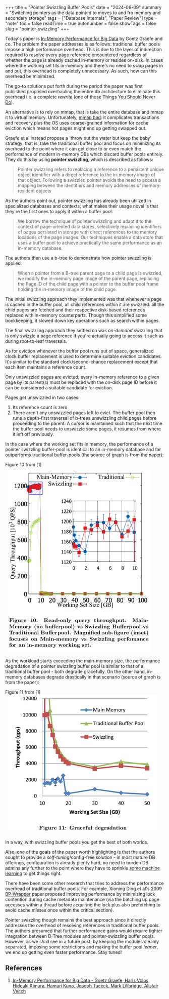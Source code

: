 +++
title = "Pointer Swizzling Buffer Pools"
date = "2024-06-09"
summary = "Switching pointers as the data pointed to moves to and fro memory and secondary storage"
tags = ["Database Internals", "Paper Review"]
type = "note"
toc = false
readTime = true
autonumber = false
showTags = false
slug = "pointer-swizzling"
+++

Today's paper is
[In-Memory Performance for Big Data](https://www.vldb.org/pvldb/vol8/p37-graefe.pdf)
by Goetz Graefe and co. The problem the paper addresses is as follows:
traditional buffer pools impose a high performance overhead. This is due to the
layer of indirection required to resolve every page reference encountered
regardless of whether the page is already cached in-memory or resides on-disk.
In cases where the working set fits in-memory and there's no need to swap pages
in and out, this overhead is completely unnecessary. As such, how can this
overhead be minimized.

The go-to solutions put forth during the period the paper was first published
proposed overhauling the entire db architecture to eliminate this overhead i.e.
a complete _rewrite_ (one of those
[Things You Should Never Do](https://www.joelonsoftware.com/2000/04/06/things-you-should-never-do-part-i/)).

An alternative is to rely on mmap, that is take the entire database and mmap it
to virtual memory. Unfortunately,
[mmap bad](https://db.cs.cmu.edu/mmap-cidr2022/): it complicates transactions
and recovery plus the OS uses coarse-grained information for cache eviction
which means hot pages might end up getting swapped out.

Graefe et al instead propose a 'throw out the water but keep the baby' strategy:
that is, take the traditional buffer pool and focus on minimizing its overhead
to the point where it can get close to or even match the performance of modern
in-memory DBs which discard buffer pools entirely. They do this by using
**pointer swizzling**, which is described as follows:

> Pointer swizzling refers to replacing a reference to a persistent unique
> object identifier with a direct reference to the in-memory image of that
> object. Following a swizzled pointer avoids the need to access a mapping
> between the identifiers and memory addresses of memory-resident objects

As the authors point out, pointer swizzling has already been utilized in
specialized databases and contexts; what makes their usage novel is that they're
the first ones to apply it within a buffer pool:

> We borrow the technique of pointer swizzling and adapt it to the context of
> page-oriented data stores, selectively replacing identifiers of pages
> persisted in storage with direct references to the memory locations of the
> page images. Our techniques enable a data store that uses a buffer pool to
> achieve practically the same performance as an in-memory database.

The authors then use a b-tree to demonstrate how pointer swizzling is applied:

> When a pointer from a B-tree parent page to a child page is swizzled, we
> modify the in-memory page image of the parent page, replacing the Page ID of
> the child page with a pointer to the buffer pool frame holding the in-memory
> image of the child page.

The initial swizzling approach they implemented was that whenever a page is
cached in the buffer pool, all child references within it are swizzled: all the
child pages are fetched and their respective disk-based references replaced with
in-memory counterparts. Though this simplified some bookkeeping, it slowed down
key operations such as search within pages.

The final swizzling approach they settled on was _on-demand_ swizzling that is
only swizzle a page reference if you're actually going to access it such as
during root-to-leaf traversals.

As for eviction whenever the buffer pool runs out of space, generalized clock
buffer replacement is used to determine suitable eviction candidates. It's
similar to the standard clock/second-chance replacement except that each item
maintains a reference count.

Only unswizzled pages are evicted; every in-memory reference to a given page by
its parent(s) must be replaced with the on-disk page ID before it can be
considered a suitable candidate for eviction.

Pages get unswizzled in two cases:

1. Its reference count is zero
2. There aren't any unswizzled pages left to evict. The buffer pool then runs a
   depth-first traversal of b-trees unswizzling child pages before proceeding to
   the parent. A cursor is maintained such that the next time the buffer pool
   needs to unswizzle some pages, it resumes from where it left off previously.

In the case where the working set fits in memory, the performance of a pointer
swizzling buffer-pool is identical to an in-memory database and far outperforms
traditional buffer-pools (the source of graph is from the paper):

Figure 10 from [1] ![Figure 10](images/figure_10.png)

As the workload starts exceeding the main-memory size, the performance
degradation of a pointer swizzling buffer pool is similar to that of a
traditional buffer pool - both degrade gracefully. On the other hand, in-memory
databases degrade drastically in that scenario (source of graph is from the
paper):

Figure 11 from [1] ![Figure 11](images/figure_11.png)

In a way, with swizzling buffer pools you get the best of both worlds.

Also, one of the goals of the paper worth highlighting is that the authors
sought to provide a _self-tuning_/config-free solution - in most mature DB
offerings, configuration is already plenty hard, no need to burden DB admins any
further to the point where they have to sprinkle
[some machine learning](https://ottertune.com/blog/ottertune-explained-in-five-minutes)
to get things right.

There have been some other research that tries to address the performance
overhead of traditional buffer pools. For example, Xioning Ding et al's 2009
[BP-Wrapper](https://ieeexplore.ieee.org/document/4812418) paper proposed
improving performance by minimizing lock contention during cache metadata
maintenance (via the batching up page accesses within a thread before acquiring
the lock plus also prefetching to avoid cache misses once within the critical
section).

Pointer swizzling though remains the best approach since it directly addresses
the overhead of resolving references in traditional buffer pools. The authors
presumed that further performance gains would require tighter integration
between B-Tree modules and pointer-swizzling buffer pools. However, as we shall
see in a future post, by keeping the modules cleanly separated, imposing some
restrictions and making the buffer pool _leaner_, we end up getting even faster
performance. Stay tuned!

## References

1. [In-Memory Performance for Big Data - Goetz Graefe, Haris Volos, Hideaki
   Kimura, Hamuri Kuno, Joseph Tuceck, Mark Lilibridge, Alistair Veitch](https://www.vldb.org/pvldb/vol8/p37-graefe.pdf)

